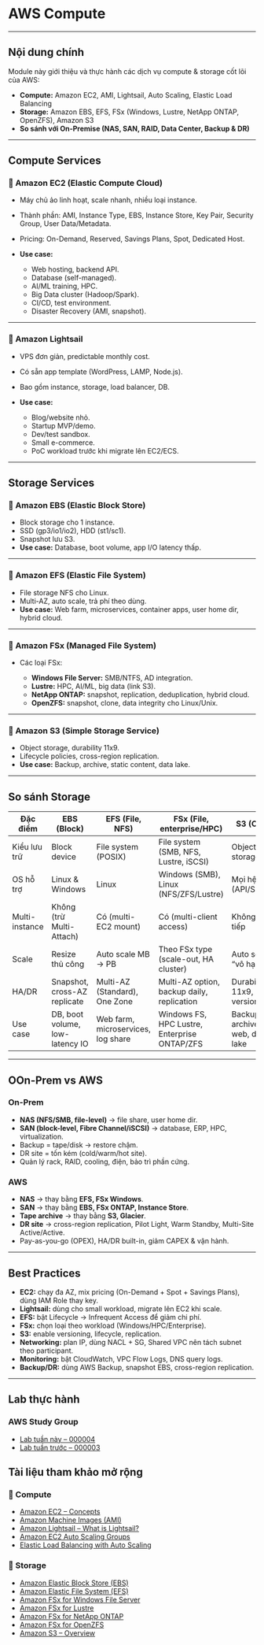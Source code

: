 
# AWS Compute 

---

## Nội dung chính

Module này giới thiệu và thực hành các dịch vụ compute & storage cốt lõi của AWS:

* **Compute:** Amazon EC2, AMI, Lightsail, Auto Scaling, Elastic Load Balancing
* **Storage:** Amazon EBS, EFS, FSx (Windows, Lustre, NetApp ONTAP, OpenZFS), Amazon S3
* **So sánh với On-Premise (NAS, SAN, RAID, Data Center, Backup & DR)**

---

## Compute Services

### 🔹 Amazon EC2 (Elastic Compute Cloud)

* Máy chủ ảo linh hoạt, scale nhanh, nhiều loại instance.
* Thành phần: AMI, Instance Type, EBS, Instance Store, Key Pair, Security Group, User Data/Metadata.
* Pricing: On-Demand, Reserved, Savings Plans, Spot, Dedicated Host.
* **Use case:**

  * Web hosting, backend API.
  * Database (self-managed).
  * AI/ML training, HPC.
  * Big Data cluster (Hadoop/Spark).
  * CI/CD, test environment.
  * Disaster Recovery (AMI, snapshot).

---

### 🔹 Amazon Lightsail

* VPS đơn giản, predictable monthly cost.
* Có sẵn app template (WordPress, LAMP, Node.js).
* Bao gồm instance, storage, load balancer, DB.
* **Use case:**

  * Blog/website nhỏ.
  * Startup MVP/demo.
  * Dev/test sandbox.
  * Small e-commerce.
  * PoC workload trước khi migrate lên EC2/ECS.

---

## Storage Services

### 🔹 Amazon EBS (Elastic Block Store)

* Block storage cho 1 instance.
* SSD (gp3/io1/io2), HDD (st1/sc1).
* Snapshot lưu S3.
* **Use case:** Database, boot volume, app I/O latency thấp.

---

### 🔹 Amazon EFS (Elastic File System)

* File storage NFS cho Linux.
* Multi-AZ, auto scale, trả phí theo dùng.
* **Use case:** Web farm, microservices, container apps, user home dir, hybrid cloud.

---

### 🔹 Amazon FSx (Managed File System)

* Các loại FSx:

  * **Windows File Server:** SMB/NTFS, AD integration.
  * **Lustre:** HPC, AI/ML, big data (link S3).
  * **NetApp ONTAP:** snapshot, replication, deduplication, hybrid cloud.
  * **OpenZFS:** snapshot, clone, data integrity cho Linux/Unix.

---

### 🔹 Amazon S3 (Simple Storage Service)

* Object storage, durability 11x9.
* Lifecycle policies, cross-region replication.
* **Use case:** Backup, archive, static content, data lake.

---

## So sánh Storage

| Đặc điểm       | **EBS** (Block)                 | **EFS** (File, NFS)                | **FSx** (File, enterprise/HPC)               | **S3** (Object)                        |
| -------------- | ------------------------------- | ---------------------------------- | -------------------------------------------- | -------------------------------------- |
| Kiểu lưu trữ   | Block device                    | File system (POSIX)                | File system (SMB, NFS, Lustre, iSCSI)        | Object storage                         |
| OS hỗ trợ      | Linux & Windows                 | Linux                              | Windows (SMB), Linux (NFS/ZFS/Lustre)        | Mọi hệ (API/SDK/CLI)                   |
| Multi-instance | Không (trừ Multi-Attach)        | Có (multi-EC2 mount)               | Có (multi-client access)                     | Không trực tiếp                        |
| Scale          | Resize thủ công                 | Auto scale MB → PB                 | Theo FSx type (scale-out, HA cluster)        | Auto scale “vô hạn”                    |
| HA/DR          | Snapshot, cross-AZ replicate    | Multi-AZ (Standard), One Zone      | Multi-AZ option, backup daily, replication   | Durability 11x9, CRR, versioning       |
| Use case       | DB, boot volume, low-latency IO | Web farm, microservices, log share | Windows FS, HPC Lustre, Enterprise ONTAP/ZFS | Backup, archive, static web, data lake |

---

## OOn-Prem vs AWS

### On-Prem

* **NAS (NFS/SMB, file-level)** → file share, user home dir.
* **SAN (block-level, Fibre Channel/iSCSI)** → database, ERP, HPC, virtualization.
* Backup = tape/disk → restore chậm.
* DR site = tốn kém (cold/warm/hot site).
* Quản lý rack, RAID, cooling, điện, bảo trì phần cứng.

### AWS

* **NAS** → thay bằng **EFS, FSx Windows**.
* **SAN** → thay bằng **EBS, FSx ONTAP, Instance Store**.
* **Tape archive** → thay bằng **S3, Glacier**.
* **DR site** → cross-region replication, Pilot Light, Warm Standby, Multi-Site Active/Active.
* Pay-as-you-go (OPEX), HA/DR built-in, giảm CAPEX & vận hành.

---

## Best Practices

* **EC2:** chạy đa AZ, mix pricing (On-Demand + Spot + Savings Plans), dùng IAM Role thay key.
* **Lightsail:** dùng cho small workload, migrate lên EC2 khi scale.
* **EFS:** bật Lifecycle → Infrequent Access để giảm chi phí.
* **FSx:** chọn loại theo workload (Windows/HPC/Enterprise).
* **S3:** enable versioning, lifecycle, replication.
* **Networking:** plan IP, dùng NACL + SG, Shared VPC nên tách subnet theo participant.
* **Monitoring:** bật CloudWatch, VPC Flow Logs, DNS query logs.
* **Backup/DR:** dùng AWS Backup, snapshot EBS, cross-region replication.

---

## Lab thực hành

### AWS Study Group

* [Lab tuần này – 000004](https://000004.awsstudygroup.com/vi/)
* [Lab tuần trước – 000003](https://000003.awsstudygroup.com/vi/)

## Tài liệu tham khảo mở rộng

### 🔹 Compute

* [Amazon EC2 – Concepts](https://docs.aws.amazon.com/AWSEC2/latest/UserGuide/concepts.html)
* [Amazon Machine Images (AMI)](https://docs.aws.amazon.com/AWSEC2/latest/UserGuide/AMIs.html)
* [Amazon Lightsail – What is Lightsail?](https://docs.aws.amazon.com/lightsail/latest/userguide/what-is-amazon-lightsail.html)
* [Amazon EC2 Auto Scaling Groups](https://docs.aws.amazon.com/autoscaling/ec2/userguide/auto-scaling-groups.html)
* [Elastic Load Balancing with Auto Scaling](https://docs.aws.amazon.com/autoscaling/ec2/userguide/autoscaling-load-balancer.html)

### 🔹 Storage

* [Amazon Elastic Block Store (EBS)](https://docs.aws.amazon.com/AWSEC2/latest/UserGuide/AmazonEBS.html)
* [Amazon Elastic File System (EFS)](https://docs.aws.amazon.com/efs/latest/ug/whatisefs.html)
* [Amazon FSx for Windows File Server](https://docs.aws.amazon.com/fsx/latest/WindowsGuide/what-is.html)
* [Amazon FSx for Lustre](https://docs.aws.amazon.com/fsx/latest/LustreGuide/what-is.html)
* [Amazon FSx for NetApp ONTAP](https://docs.aws.amazon.com/fsx/latest/ONTAPGuide/what-is.html)
* [Amazon FSx for OpenZFS](https://docs.aws.amazon.com/fsx/latest/OpenZFSGuide/what-is.html)
* [Amazon S3 – Overview](https://docs.aws.amazon.com/AmazonS3/latest/userguide/Welcome.html)





